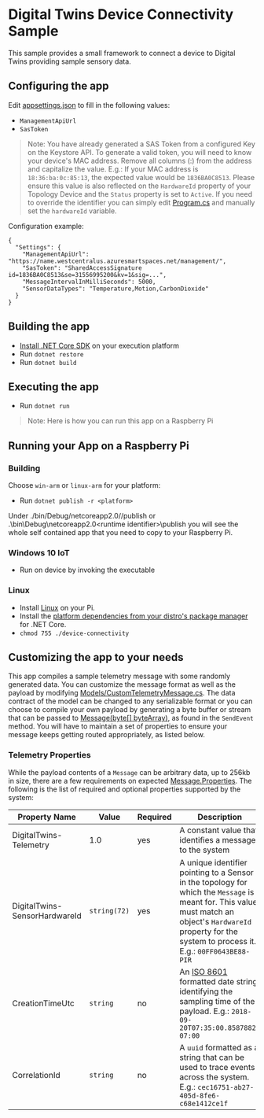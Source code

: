 # Digital Twins Device Connectivity Sample

This sample provides a small framework to connect a device to Digital Twins providing
sample sensory data.

## Configuring the app

Edit [appsettings.json](./appsettings.json) to fill in the following values:
* `ManagementApiUrl`
* `SasToken`

>Note: You have already generated a SAS Token from a configured Key on the Keystore API. To generate a valid token, you will need to
know your device's MAC address. Remove all columns (:) from the address and capitalize the value. E.g.: If your MAC address is `18:36:ba:0c:85:13`, the expected value would be `1836BA0C8513`. Please ensure this value is also reflected on the `HardwareId` property of your Topology Device and the `Status` property is set to `Active`. If you need to override the identifier you can simply edit [Program.cs](./Program.cs) and manually set the `hardwareId` variable.

Configuration example:
```
{
  "Settings": {
    "ManagementApiUrl": "https://name.westcentralus.azuresmartspaces.net/management/",
    "SasToken": "SharedAccessSignature id=1836BA0C8513&se=31556995200&kv=1&sig=...",
    "MessageIntervalInMilliSeconds": 5000,
    "SensorDataTypes": "Temperature,Motion,CarbonDioxide"
  }
}
```  

## Building the app

* [Install .NET Core SDK](https://www.microsoft.com/net/core) on your execution platform
* Run `dotnet restore`
* Run `dotnet build`

## Executing the app

* Run `dotnet run`

>Note: Here is how you can run this app on a Raspberry Pi

## Running your App on a Raspberry Pi

### Building

Choose `win-arm` or `linux-arm` for your platform:
* Run `dotnet publish -r <platform>`

Under ./bin/Debug/netcoreapp2.0/<runtime identifier>/publish or .\bin\Debug\netcoreapp2.0\<runtime identifier>\publish you will see the whole self contained app that you need to copy to your Raspberry Pi.

### Windows 10 IoT

* Run on device by invoking the executable

### Linux

* Install [Linux](https://www.raspberrypi.org/downloads/) on your Pi.
* Install the [platform dependencies from your distro's package manager](https://github.com/dotnet/core/blob/master/Documentation/prereqs.md) for .NET Core.
* `chmod 755 ./device-connectivity`

## Customizing the app to your needs

This app compiles a sample telemetry message with some randomly generated data. You can customize the message format as well as the payload by modifying [Models/CustomTelemetryMessage.cs](./Models/CustomTelemetryMessage.cs). The data contract of the model can be changed to any serializable format or you can choose to compile your own payload by generating a byte buffer or stream that can be passed to  [Message(byte[] byteArray)](https://docs.microsoft.com/en-us/dotnet/api/microsoft.azure.devices.client.message.-ctor?view=azure-dotnet#Microsoft_Azure_Devices_Client_Message__ctor_System_Byte___), as found in the `SendEvent` method. You will have to maintain a set of properties to ensure your message keeps getting routed appropriately, as listed below.

### Telemetry Properties

While the payload contents of a `Message` can be arbitrary data, up to 256kb in size, there are a few requirements on expected [Message.Properties](https://docs.microsoft.com/en-us/dotnet/api/microsoft.azure.devices.client.message.properties?view=azure-dotnet). The following is the list of required and optional properties supported by the system:

| Property Name | Value | Required | Description |
|---------------|-------|----------|-------------|
| DigitalTwins-Telemetry | 1.0 | yes | A constant value that identifies a message to the system |
| DigitalTwins-SensorHardwareId | `string(72)` | yes | A unique identifier pointing to a Sensor in the topology for which the `Message` is meant for. This value must match an object's `HardwareId` property for the system to process it. E.g.: `00FF0643BE88-PIR` |
| CreationTimeUtc | `string` | no | An [ISO 8601](https://en.wikipedia.org/wiki/ISO_8601) formatted date string identifying the sampling time of the payload. E.g.: `2018-09-20T07:35:00.8587882-07:00` |
| CorrelationId | `string` | no | A `uuid` formatted as a string that can be used to trace events across the system. E.g.: `cec16751-ab27-405d-8fe6-c68e1412ce1f`

